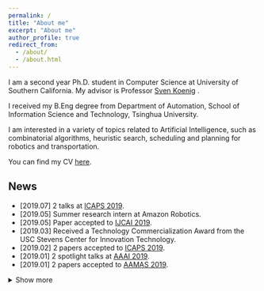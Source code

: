 ```yaml
---
permalink: /
title: "About me"
excerpt: "About me"
author_profile: true
redirect_from: 
  - /about/
  - /about.html
---
```


I am a second year Ph.D. student in Computer Science at University of Southern California. My advisor is Professor [Sven Koenig](http://idm-lab.org/index.html) .

I received my B.Eng degree from Department of Automation, School of Information Science and Technology, Tsinghua University.

I am interested in a variety of topics related to Artificial Intelligence, such as combinatorial algorithms, heuristic search, scheduling and planning for robotics and transportation. 

You can find my CV [here](http://jiaoyang-li.github.io/files/CV-Jiaoyang.pdf).

## News
* \[2019.07\] 2 talks at [ICAPS 2019](https://icaps19.icaps-conference.org/).
* \[2019.05\] Summer research intern at Amazon Robotics.
* \[2019.05\] Paper accepted to [IJCAI 2019](https://www.ijcai19.org/).
* \[2019.03\] Received a Technology Commercialization Award from the USC Stevens Center for Innovation Technology.
* \[2019.02\] 2 papers accepted to [ICAPS 2019](https://icaps19.icaps-conference.org/).
* \[2019.01\] 2 spotlight talks at [AAAI 2019](https://aaai.org/Conferences/AAAI-19/).
* \[2019.01\] 2 papers accepted to [AAMAS 2019](http://aamas2019.encs.concordia.ca/).
<details><summary>Show more</summary>
<ul>
  <li>[2018.12] Visited Prof. <a href="https://felner.wixsite.com/home">Ariel Felner</a>'s group in Ben-Gurion University for 3 weeks. </li>
  <li>[2018.11] 3 papers accepted to <a href="https://aaai.org/Conferences/AAAI-19/">AAAI 2019</a>.</li>
  <li>[2018.04] Paper accepted to <a href="https://www.ijcai-18.org/">IJCAI 2018</a>.</li>
  <li>[2018.01] Paper accepted to <a href="http://celweb.vuse.vanderbilt.edu/aamas18/">AAMAS 2018</a>.</li>
  <li>[2018.01] Paper accepted to <a href="http://icaps18.icaps-conference.org/">ICAPS 2018</a>.</li>
  <li>[2017.08] PhD student at USC.
</ul>
</details>


